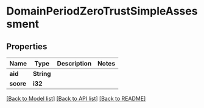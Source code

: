 # DomainPeriodZeroTrustSimpleAssessment

## Properties

Name | Type | Description | Notes
------------ | ------------- | ------------- | -------------
**aid** | **String** |  |
**score** | **i32** |  |

[[Back to Model list]](./README.md#documentation-for-models) [[Back to API list]](./README.md#documentation-for-api-endpoints) [[Back to README]](../README.md)
